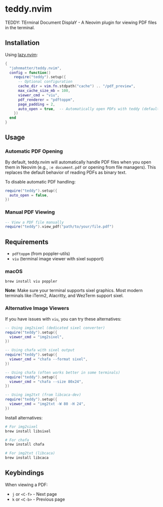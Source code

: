 # teddy.nvim

TEDDY: TErminal Document DisplaY - A Neovim plugin for viewing PDF files in the terminal.

## Installation

Using [lazy.nvim](https://github.com/folke/lazy.nvim):

```lua
{
  "johnmatter/teddy.nvim",
  config = function()
    require("teddy").setup({
      -- Optional configuration
      cache_dir = vim.fn.stdpath("cache") .. "/pdf_preview",
      max_cache_size_mb = 100,
      viewer_cmd = "viu",
      pdf_renderer = "pdftoppm",
      page_padding = 2,
      auto_open = true,  -- Automatically open PDFs with teddy (default: true)
    })
  end
}
```

## Usage

### Automatic PDF Opening

By default, teddy.nvim will automatically handle PDF files when you open them in Neovim (e.g., `:e document.pdf` or opening from file managers). This replaces the default behavior of reading PDFs as binary text.

To disable automatic PDF handling:
```lua
require("teddy").setup({
  auto_open = false,
})
```

### Manual PDF Viewing

```lua
-- View a PDF file manually
require("teddy").view_pdf("path/to/your/file.pdf")
```

## Requirements

- `pdftoppm` (from poppler-utils)
- `viu` (terminal image viewer with sixel support)

### macOS
```
brew install viu poppler
```

**Note**: Make sure your terminal supports sixel graphics. Most modern terminals like iTerm2, Alacritty, and WezTerm support sixel.

### Alternative Image Viewers

If you have issues with `viu`, you can try these alternatives:

```lua
-- Using img2sixel (dedicated sixel converter)
require("teddy").setup({
  viewer_cmd = "img2sixel",
})

-- Using chafa with sixel output
require("teddy").setup({
  viewer_cmd = "chafa --format sixel",
})

-- Using chafa (often works better in some terminals)
require("teddy").setup({
  viewer_cmd = "chafa --size 80x24",
})

-- Using img2txt (from libcaca-dev)
require("teddy").setup({
  viewer_cmd = "img2txt -W 80 -H 24",
})
```

Install alternatives:
```bash
# For img2sixel
brew install libsixel

# For chafa
brew install chafa

# For img2txt (libcaca)
brew install libcaca
```

## Keybindings

When viewing a PDF:
- `j` or `<C-f>` - Next page
- `k` or `<C-b>` - Previous page
